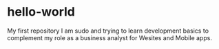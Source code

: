 # hello-world
My first repository
I am sudo and trying to learn development basics to complement my role as a business analyst for Wesites and Mobile apps.
